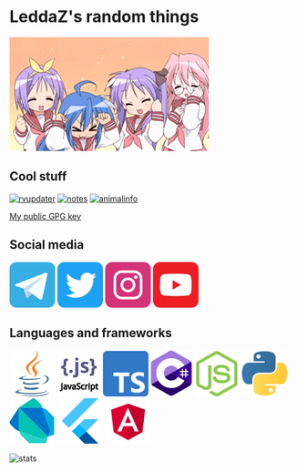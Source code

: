 # LeddaZ's random things

![luckystar](./assets/luckystar.gif)

## Cool stuff

[![rvupdater](https://github-readme-stats.vercel.app/api/pin/?username=LeddaZ&repo=ReVancedUpdater&bg_color=1e1e2e&text_color=cdd6f4&icon_color=cba6f7&title_color=94e2d5)](https://github.com/LeddaZ/ReVancedUpdater)
[![notes](https://github-readme-stats.vercel.app/api/pin/?username=LeddaZ&repo=notes&bg_color=1e1e2e&text_color=cdd6f4&icon_color=cba6f7&title_color=94e2d5)](https://github.com/LeddaZ/notes)
[![animalinfo](https://github-readme-stats.vercel.app/api/pin/?username=LeddaZ&repo=animalinfo&bg_color=1e1e2e&text_color=cdd6f4&icon_color=cba6f7&title_color=94e2d5)](https://github.com/LeddaZ/animalinfo)

[My public GPG key](https://leddaz.github.io/files/gpg.asc)

## Social media

[![telegram](./assets/social/telegram.svg)](https://t.me/LeddaZlinks) [![twitter](./assets/social/twitter.svg)](https://twitter.com/LeddaZ_) [![instagram](./assets/social/instagram.svg)](https://instagram.com/leonardo.ledda) [![youtube](./assets/social/youtube.svg)](https://www.youtube.com/@LeddaZ)

## Languages and frameworks

[![java](./assets/languages/java.svg)](https://www.java.com) [![js](./assets/languages/js.svg)](https://www.javascript.com/) [![ts](./assets/languages/ts.svg)](https://www.typescriptlang.org/) [![cs](./assets/languages/cs.svg)](https://docs.microsoft.com/en-us/dotnet/csharp/) [![node](./assets/languages/node.svg)](https://nodejs.org) [![python](./assets/languages/python.svg)](https://www.python.org) [![dart](./assets/languages/dart.svg)](https://dart.dev/) [![flutter](./assets/languages/flutter.svg)](https://flutter.dev/) [![angular](./assets/languages/angular.svg)](https://angular.dev/)

![stats](https://github-readme-stats.vercel.app/api?username=LeddaZ&show_icons=true&bg_color=1e1e2e&text_color=cdd6f4&icon_color=cba6f7&title_color=94e2d5)
